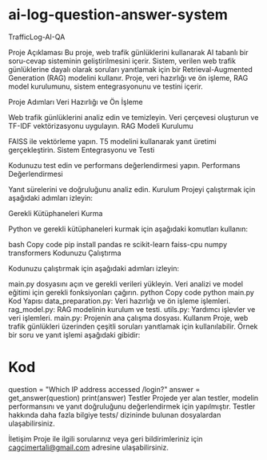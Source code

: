 # ai-log-question-answer-system

TrafficLog-AI-QA

Proje Açıklaması
Bu proje, web trafik günlüklerini kullanarak AI tabanlı bir soru-cevap sisteminin geliştirilmesini içerir. Sistem, verilen web trafik günlüklerine dayalı olarak soruları yanıtlamak için bir Retrieval-Augmented Generation (RAG) modelini kullanır. Proje, veri hazırlığı ve ön işleme, RAG model kurulumunu, sistem entegrasyonunu ve testini içerir.

Proje Adımları
Veri Hazırlığı ve Ön İşleme

Web trafik günlüklerini analiz edin ve temizleyin.
Veri çerçevesi oluşturun ve TF-IDF vektörizasyonu uygulayın.
RAG Modeli Kurulumu

FAISS ile vektörleme yapın.
T5 modelini kullanarak yanıt üretimi gerçekleştirin.
Sistem Entegrasyonu ve Testi

Kodunuzu test edin ve performans değerlendirmesi yapın.
Performans Değerlendirmesi

Yanıt sürelerini ve doğruluğunu analiz edin.
Kurulum
Projeyi çalıştırmak için aşağıdaki adımları izleyin:

Gerekli Kütüphaneleri Kurma

Python ve gerekli kütüphaneleri kurmak için aşağıdaki komutları kullanın:

bash
Copy code
pip install pandas re scikit-learn faiss-cpu numpy transformers
Kodunuzu Çalıştırma

Kodunuzu çalıştırmak için aşağıdaki adımları izleyin:

main.py dosyasını açın ve gerekli verileri yükleyin.
Veri analizi ve model eğitimi için gerekli fonksiyonları çağırın.
python
Copy code
python main.py
Kod Yapısı
data_preparation.py: Veri hazırlığı ve ön işleme işlemleri.
rag_model.py: RAG modelinin kurulum ve testi.
utils.py: Yardımcı işlevler ve veri işlemleri.
main.py: Projenin ana çalışma dosyası.
Kullanım
Proje, web trafik günlükleri üzerinden çeşitli soruları yanıtlamak için kullanılabilir. Örnek bir soru ve yanıt işlemi aşağıdaki gibidir:


# Kod
question = "Which IP address accessed /login?"
answer = get_answer(question)
print(answer)
Testler
Projede yer alan testler, modelin performansını ve yanıt doğruluğunu değerlendirmek için yapılmıştır. Testler hakkında daha fazla bilgiye tests/ dizininde bulunan dosyalardan ulaşabilirsiniz.


İletişim
Proje ile ilgili sorularınız veya geri bildirimleriniz için cagcimertali@gmail.com adresine ulaşabilirsiniz.
